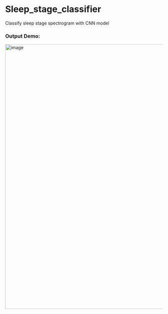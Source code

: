 # Sleep_stage_classifier
Classify sleep stage spectrogram with CNN model

### Output Demo:
<img width="846" alt="image" src="https://github.com/YifuYuan/Sleep-Stage-Classifier/assets/90162512/b67fedb1-b768-4cf5-8d6a-17b178943121">

